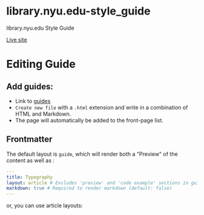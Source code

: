 # library.nyu.edu-style_guide
library.nyu.edu Style Guide

[Live site](//nyulibraries.github.io/library.nyu.edu-style_guide/)


# Editing Guide

## Add guides:

* Link to [guides](https://github.com/NYULibraries/library.nyu.edu-style_guide/tree/gh-pages/_guides)
* `Create new file` with a `.html` extension and write in a combination of HTML and Markdown.
* The page will automatically be added to the front-page list.

## Frontmatter

The default layout is `guide`, which will render both a "Preview" of the content as well as :
```yml
---
title: Typography
layout: article # Excludes 'preview' and 'code example' sections in guides (default: guide)
markdown: true # Required to render markdown (default: false)
---
```
or, you can use article layouts:
